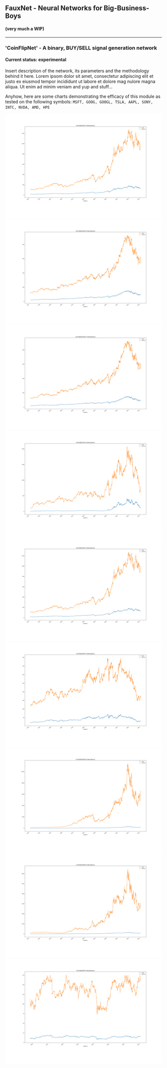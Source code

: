 
## FauxNet - Neural Networks for Big-Business-Boys
#### (**very much** a WIP)

---

### 'CoinFlipNet' - A binary, BUY/SELL signal generation network
#### Current status: experimental

  Insert description of the network, its parameters and the methodology behind it here. Lorem ipsom dolor sit amet, consectetur adipiscing
elit et justo ex eiusmod tempor incididunt ut labore et dolore mag nulore magna aliqua. Ut enim ad minim veniam and yup and stuff...

  Anyhow, here are some charts demonstrating the efficacy of this module as tested on the following symbols: `MSFT, GOOG, GOOGL, TSLA, AAPL, SONY, INTC, NVDA, AMD, HPE`

![MSFT](figures/AAPL_coin_flip_net.png)
![GOOG](figures/GOOG_coin_flip_net.png)
![GOOGL](figures/GOOGL_coin_flip_net.png)
![TSLA](figures/TSLA_coin_flip_net.png)
![AAPL](figures/AAPL_coin_flip_net.png)
![INTC](figures/INTC_coin_flip_net.png)
![NVDA](figures/NVDA_coin_flip_net.png)
![AMD](figures/AMD_coin_flip_net.png)
![HPE](figures/HPE_coin_flip_net.png)